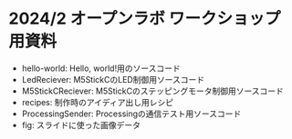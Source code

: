 # 2024/2 オープンラボ ワークショップ用資料

- hello-world: Hello, world!用のソースコード
- LedReciever: M5StickCのLED制御用ソースコード
- M5StickCReciever: M5StickCのステッピングモータ制御用ソースコード
- recipes: 制作時のアイディア出し用レシピ
- ProcessingSender: Processingの通信テスト用ソースコード
- fig: スライドに使った画像データ

